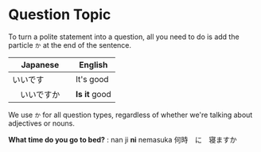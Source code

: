 # Question Topic

To turn a polite statement into a question, all you need to do is add the particle `か` at the end of the sentence.

| Japanese |  English |
|---|---|
| いいです　| It's good |
|　いいですか　| **Is it** good|

We use `か` for all question types, regardless of whether we're talking about adjectives or nouns.

**What time do you go to bed?**
: nan ji **ni** nemasuka 何時　に　寝ますか